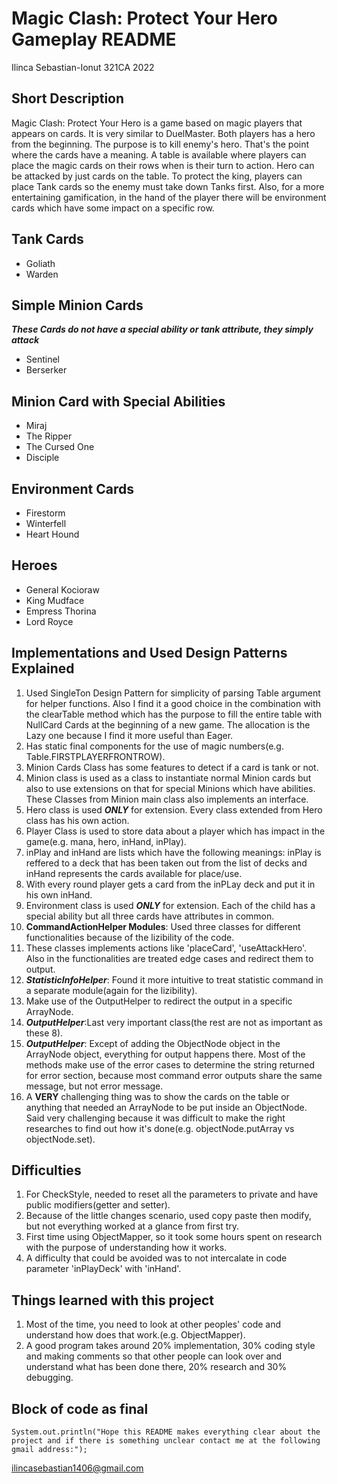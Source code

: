 # Magic Clash: Protect Your Hero Gameplay README
Ilinca Sebastian-Ionut 321CA 2022

## Short Description
Magic Clash: Protect Your Hero is a game based on magic players that appears on cards.
It is very similar to DuelMaster. Both players has a hero from the beginning. The purpose is to kill enemy's hero. That's the point where the cards have a meaning.
A table is available where players can place the magic cards on their rows when is their turn to action. Hero can be attacked by just cards on the table. To protect the king, players can place Tank cards so the enemy must take down Tanks first. Also, for a more entertaining gamification, in the hand of the player there will be environment cards which have some impact on a specific row.

## Tank Cards
* Goliath
* Warden

## Simple Minion Cards
_**These Cards do not have a special ability or tank attribute, they simply attack**_
* Sentinel
* Berserker

## Minion Card with Special Abilities
* Miraj
* The Ripper
* The Cursed One
* Disciple

## Environment Cards
* Firestorm
* Winterfell
* Heart Hound

## Heroes
* General Kocioraw
* King Mudface
* Empress Thorina
* Lord Royce

## Implementations and Used Design Patterns Explained
  1. Used SingleTon Design Pattern for simplicity of parsing Table argument for helper functions. Also I find it a good choice in the combination with the clearTable method which has the purpose to fill the entire table with NullCard Cards at the beginning of a new game. The allocation is the Lazy one because I find it more useful than Eager.
  1. Has static final components for the use of magic numbers(e.g. Table.FIRSTPLAYERFRONTROW).
  1. Minion Cards Class has some features to detect if a card is tank or not.
  1. Minion class is used as a class to instantiate normal Minion cards but also to use extensions on that for special Minions which have abilities. These Classes from Minion main class also implements an interface.
  1. Hero class is used _**ONLY**_ for extension. Every class extended from Hero class has his own action.
  1.  Player Class is used to store data about a player which has impact in the game(e.g. mana, hero, inHand, inPlay).
  1. inPlay and inHand are lists which have the following meanings: inPlay is reffered to a  deck that has been taken out from the list of decks and inHand represents the cards available for place/use.
  1. With every round player gets a card from the inPLay deck and put it in his own inHand.
  1. Environment class is used _**ONLY**_ for extension. Each of the child has a special ability but all three cards have attributes in common.
  1. **CommandActionHelper Modules**: Used three classes for different functionalities because of the lizibility of the code.
  1. These classes implements actions like 'placeCard', 'useAttackHero'. Also in the functionalities are treated edge cases and redirect them to output.
  1. _**StatisticInfoHelper**_: Found it more intuitive to treat statistic command in a separate module(again for the lizibility).
  1. Make use of the OutputHelper to redirect the output in a specific ArrayNode.
  1. _**OutputHelper**_:Last very important class(the rest are not as important as these 8).
  1. _**OutputHelper**_: Except of adding the ObjectNode object in the ArrayNode object, everything for output happens there. Most of the methods make use of the error cases to determine the string returned for error section, because most command error outputs share the same message, but not error message.
  1. A **VERY** challenging thing was to show the cards on the table or anything that needed an ArrayNode to be put inside an ObjectNode. Said very challenging because it was difficult to make the right researches to find out how it's done(e.g. objectNode.putArray vs objectNode.set).

## Difficulties
1. For CheckStyle, needed to reset all the parameters to private and have public modifiers(getter and setter).
1. Because of the little changes scenario, used copy paste then modify, but not everything worked at a glance from first try.
1. First time using ObjectMapper, so it took some hours spent on research with the purpose of understanding how it works.
1. A difficulty that could be avoided was to not intercalate in code parameter 'inPlayDeck' with 'inHand'.

## Things learned with this project
1. Most of the time, you need to look at other peoples' code and understand how does that work.(e.g. ObjectMapper).
1. A good program takes around 20% implementation, 30% coding style and making comments so that other people can look over and understand what has been done there, 20% research and 30% debugging.


## Block of code as final
```
System.out.println("Hope this README makes everything clear about the project and if there is something unclear contact me at the following gmail address:");
```
<ilincasebastian1406@gmail.com>








